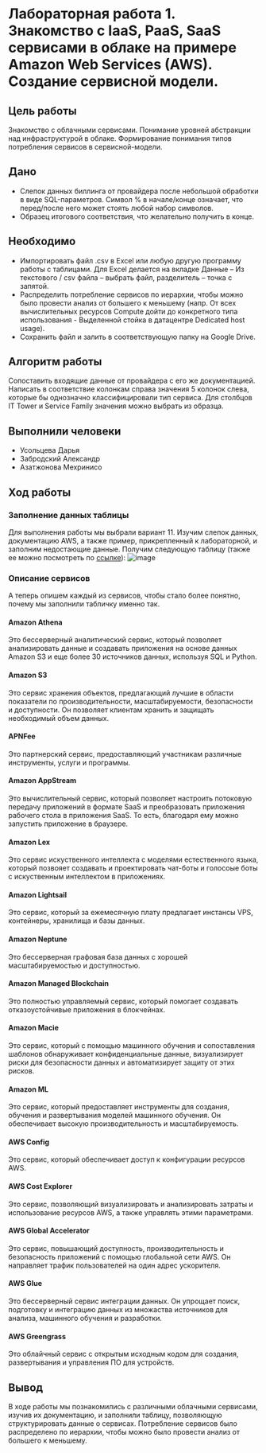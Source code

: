 # Лабораторная работа 1. Знакомство с IaaS, PaaS, SaaS сервисами в облаке на примере Amazon Web Services (AWS). Создание сервисной модели.
## Цель работы
Знакомство с облачными сервисами. Понимание уровней абстракции над инфраструктурой в облаке. Формирование понимания типов потребления сервисов в сервисной-модели.
## Дано
* Слепок данных биллинга от провайдера после небольшой обработки в виде SQL-параметров. Символ % в начале/конце означает, что перед/после него может стоять любой набор символов.
* Образец итогового соответствия, что желательно получить в конце. 
## Необходимо
* Импортировать файл .csv в Excel или любую другую программу работы с таблицами. Для Excel делается на вкладке Данные – Из текстового / csv файла – выбрать файл, разделитель – точка с запятой.
* Распределить потребление сервисов по иерархии, чтобы можно было провести анализ от большего к меньшему (напр. От всех вычислительных ресурсов Compute дойти до конкретного типа использования - Выделенной стойка в датацентре Dedicated host usage).
* Сохранить файл и залить в соответствующую папку на Google Drive.
## Алгоритм работы
Сопоставить входящие данные от провайдера с его же документацией. Написать в соответствие колонкам справа значения 5 колонок слева, которые бы однозначно классифицировали тип сервиса. Для столбцов IT Tower и Service Family значения можно выбрать из образца.
## Выполнили человеки
* Усольцева Дарья
* Забродский Александр
* Азатжонова Мехринисо
## Ход работы
### Заполнение данных таблицы
Для выполнения работы мы выбрали вариант 11.
Изучим слепок данных, документацию AWS, а также пример, прикрепленный к лабораторной, и заполним недостающие данные. Получим следующую таблицу (также ее можно посмотреть по [ссылке](https://docs.google.com/spreadsheets/d/1Ny5J3gkdIVRFy9sYuzcg0BA5xonjjefU/edit?gid=1639855058#gid=1639855058)):
![image](https://github.com/user-attachments/assets/60394a45-3f2a-4c23-b3b5-1212aa8a318c)
### Описание сервисов
А теперь опишем каждый из сервисов, чтобы стало более понятно, почему мы заполнили табличку именно так.
#### Amazon Athena
Это бессерверный аналитический сервис, который позволяет анализировать данные и создавать приложения на основе данных Amazon S3 и еще более 30 источников данных, используя SQL и Python.
#### Amazon S3
Это сервис хранения объектов, предлагающий лучшие в области показатели по производительности, масштабируемости, безопасности и доступности. Он позволяет клиентам хранить и защищать необходимый объем данных.
#### APNFee
Это партнерский сервис, предоставляющий участникам различные инструменты, услуги и программы.
#### Amazon AppStream
Это вычислительный сервис, который позволяет настроить потоковую передачу приложений в формате SaaS и преобразовать приложения рабочего стола в приложения SaaS. То есть, благодаря ему можно запустить приложение в браузере.
#### Amazon Lex
Это сервис искуственного интеллекта с моделями естественного языка, который позвояет создавать и проектировать чат-боты и голосоые боты с искуственным интеллектом в приложениях.
#### Amazon Lightsail
Это сервис, который за ежемесячную плату предлагает инстансы VPS, контейнеры, хранилища и базы данных.
#### Amazon Neptune
Это бессерверная графовая база данных с хорошей масштабируемостью и доступностью.
#### Amazon Managed Blockchain
Это полностью управляемый сервис, который помогает создавать отказоустойчивые приложения в блокчейнах.
#### Amazon Macie
Это сервис, который с помощью машинного обучения и сопоставления шаблонов обнаруживает конфиденциальные данные, визуализирует риски для безопасности данных и автоматизирует защиту от этих рисков.
#### Amazon ML
Это сервис, который предоставляет инструменты для создания, обучения и развертывания моделей машинного обучения. Он обеспечивает высокую производительность и масштабируемость.
#### AWS Config
Это сервис, который обеспечивает доступ к конфигурации ресурсов AWS.
#### AWS Cost Explorer
Это сервис, позволяющий визуализировать и анализировать затраты и использование ресурсов AWS, а также управлять этими параметрами.
#### AWS Global Accelerator
Это сервис, повышающий доступность, производительность и безопасность приложений с помощью глобальной сети AWS. Он направляет трафик пользователей на один адрес ускорителя.
#### AWS Glue
Это бессерверный сервис интеграции данных. Он упрощает поиск, подготовку и интеграцию данных из множаства источников для анализа, машинного обучения и разработки.
#### AWS Greengrass
Это облайчный сервис с открытым исходным кодом для создания, развертывания и управления ПО для устройств.

## Вывод
В ходе работы мы познакомились с различными облачными сервисами, изучив их документацию, и заполнили таблицу, позволяющую структурировать данные о сервисах. Потребление сервисов было распределено по иерархии, чтобы можно было провести анализ от большего к меньшему.







